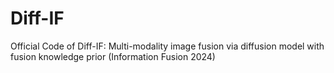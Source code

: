 # Diff-IF
Official Code of Diff-IF: Multi-modality image fusion via diffusion model with fusion knowledge prior (Information Fusion 2024)
